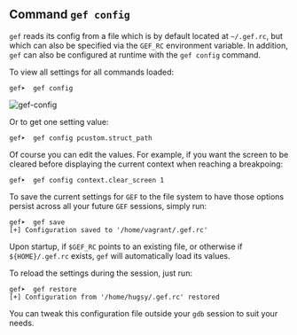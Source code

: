 ## Command `gef config` ##

`gef` reads its config from a file which is by default located at `~/.gef.rc`, but which can also be
specified via the `GEF_RC` environment variable. In addition, `gef` can also be configured at
runtime with the `gef config` command.

To view all settings for all commands loaded:
```
gef➤  gef config
```
![gef-config](https://i.imgur.com/bd2ZqsU.png)

Or to get one setting value:
```
gef➤  gef config pcustom.struct_path
```

Of course you can edit the values. For example, if you want the screen to be cleared before
displaying the current context when reaching a breakpoing:
```
gef➤  gef config context.clear_screen 1
```

To save the current settings for `GEF` to the file system to have those options persist across all
your future `GEF` sessions, simply run:
```
gef➤  gef save
[+] Configuration saved to '/home/vagrant/.gef.rc'
```

Upon startup, if `$GEF_RC` points to an existing file, or otherwise if `${HOME}/.gef.rc` exists,
`gef` will automatically load its values.

To reload the settings during the session, just run:
```
gef➤  gef restore
[+] Configuration from '/home/hugsy/.gef.rc' restored
```

You can tweak this configuration file outside your `gdb` session to suit your needs.

